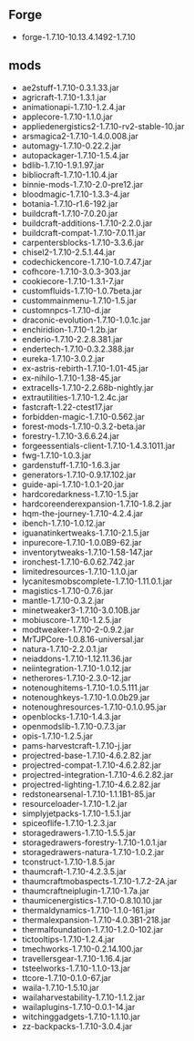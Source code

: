 ## Forge
- forge-1.7.10-10.13.4.1492-1.7.10

## mods
- ae2stuff-1.7.10-0.3.1.33.jar
- agricraft-1.7.10-1.3.1.jar
- animationapi-1.7.10-1.2.4.jar
- applecore-1.7.10-1.1.0.jar
- appliedenergistics2-1.7.10-rv2-stable-10.jar
- arsmagica2-1.7.10-1.4.0.008.jar
- automagy-1.7.10-0.22.2.jar
- autopackager-1.7.10-1.5.4.jar
- bdlib-1.7.10-1.9.1.97.jar
- bibliocraft-1.7.10-1.10.4.jar
- binnie-mods-1.7.10-2.0-pre12.jar
- bloodmagic-1.7.10-1.3.3-4.jar
- botania-1.7.10-r1.6-192.jar
- buildcraft-1.7.10-7.0.20.jar
- buildcraft-additions-1.7.10-2.2.0.jar
- buildcraft-compat-1.7.10-7.0.11.jar
- carpentersblocks-1.7.10-3.3.6.jar
- chisel2-1.7.10-2.5.1.44.jar
- codechickencore-1.7.10-1.0.7.47.jar
- cofhcore-1.7.10-3.0.3-303.jar
- cookiecore-1.7.10-1.3.1-7.jar
- customfluids-1.7.10-1.0.7beta.jar
- custommainmenu-1.7.10-1.5.jar
- customnpcs-1.7.10-d.jar
- draconic-evolution-1.7.10-1.0.1c.jar
- enchiridion-1.7.10-1.2b.jar
- enderio-1.7.10-2.2.8.381.jar
- endertech-1.7.10-0.3.2.388.jar
- eureka-1.7.10-3.0.2.jar
- ex-astris-rebirth-1.7.10-1.01-45.jar
- ex-nihilo-1.7.10-1.38-45.jar
- extracells-1.7.10-2.2.68b-nightly.jar
- extrautilities-1.7.10-1.2.4c.jar
- fastcraft-1.22-ctest17.jar
- forbidden-magic-1.7.10-0.562.jar
- forest-mods-1.7.10-0.3.2-beta.jar
- forestry-1.7.10-3.6.6.24.jar
- forgeessentials-client-1.7.10-1.4.3.1011.jar
- fwg-1.7.10-1.0.3.jar
- gardenstuff-1.7.10-1.6.3.jar
- generators-1.7.10-0.9.17.102.jar
- guide-api-1.7.10-1.0.1-20.jar
- hardcoredarkness-1.7.10-1.5.jar
- hardcoreenderexpansion-1.7.10-1.8.2.jar
- hqm-the-journey-1.7.10-4.2.4.jar
- ibench-1.7.10-1.0.12.jar
- iguanatinkertweaks-1.7.10-2.1.5.jar
- inpurecore-1.7.10-1.0.0B9-62.jar
- inventorytweaks-1.7.10-1.58-147.jar
- ironchest-1.7.10-6.0.62.742.jar
- limitedresources-1.7.10-1.1.0.jar
- lycanitesmobscomplete-1.7.10-1.11.0.1.jar
- magistics-1.7.10-0.7.6.jar
- mantle-1.7.10-0.3.2.jar
- minetweaker3-1.7.10-3.0.10B.jar
- mobiuscore-1.7.10-1.2.5.jar
- modtweaker-1.7.10-2-0.9.2.jar
- MrTJPCore-1.0.8.16-universal.jar
- natura-1.7.10-2.2.0.1.jar
- neiaddons-1.7.10-1.12.11.36.jar
- neiintegration-1.7.10-1.0.12.jar
- netherores-1.7.10-2.3.0-12.jar
- notenoughitems-1.7.10-1.0.5.111.jar
- notenoughkeys-1.7.10-1.0.0b29.jar
- notenoughresources-1.7.10-0.1.0.95.jar
- openblocks-1.7.10-1.4.3.jar
- openmodslib-1.7.10-0.7.3.jar
- opis-1.7.10-1.2.5.jar
- pams-harvestcraft-1.7.10-j.jar
- projectred-base-1.7.10-4.6.2.82.jar
- projectred-compat-1.7.10-4.6.2.82.jar
- projectred-integration-1.7.10-4.6.2.82.jar
- projectred-lighting-1.7.10-4.6.2.82.jar
- redstonearsenal-1.7.10-1.1.1B1-85.jar
- resourceloader-1.7.10-1.2.jar
- simplyjetpacks-1.7.10-1.5.1.jar
- spiceoflife-1.7.10-1.2.3.jar
- storagedrawers-1.7.10-1.5.5.jar
- storagedrawers-forestry-1.7.10-1.0.1.jar
- storagedrawers-natura-1.7.10-1.0.2.jar
- tconstruct-1.7.10-1.8.5.jar
- thaumcraft-1.7.10-4.2.3.5.jar
- thaumcraftmobaspects-1.7.10-1.7.2-2A.jar
- thaumcraftneiplugin-1.7.10-1.7a.jar
- thaumicenergistics-1.7.10-0.8.10.10.jar
- thermaldynamics-1.7.10-1.1.0-161.jar
- thermalexpansion-1.7.10-4.0.3B1-218.jar
- thermalfoundation-1.7.10-1.2.0-102.jar
- tictooltips-1.7.10-1.2.4.jar
- tmechworks-1.7.10-0.2.14.100.jar
- travellersgear-1.7.10-1.16.4.jar
- tsteelworks-1.7.10-1.1.0-13.jar
- ttcore-1.7.10-0.1.0-67.jar
- waila-1.7.10-1.5.10.jar
- wailaharvestability-1.7.10-1.1.2.jar
- wailaplugins-1.7.10-0.0.1-14.jar
- witchinggadgets-1.7.10-1.1.10.jar
- zz-backpacks-1.7.10-3.0.4.jar
